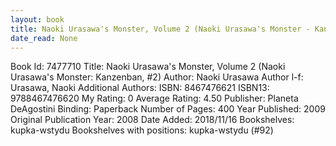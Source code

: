 ```yaml
---
layout: book
title: Naoki Urasawa's Monster, Volume 2 (Naoki Urasawa's Monster - Kanzenban,  no. 2)
date_read: None
---
```


Book Id: 7477710
Title: Naoki Urasawa's Monster, Volume 2 (Naoki Urasawa's Monster: Kanzenban, #2)
Author: Naoki Urasawa
Author l-f: Urasawa, Naoki
Additional Authors: 
ISBN: 8467476621
ISBN13: 9788467476620
My Rating: 0
Average Rating: 4.50
Publisher: Planeta DeAgostini
Binding: Paperback
Number of Pages: 400
Year Published: 2009
Original Publication Year: 2008
Date Added: 2018/11/16
Bookshelves: kupka-wstydu
Bookshelves with positions: kupka-wstydu (#92)

